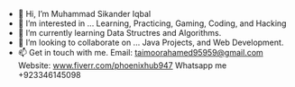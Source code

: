 - 👋 Hi, I’m Muhammad Sikander Iqbal
- 👀 I’m interested in ... Learning, Practicing, Gaming, Coding, and Hacking
- 🌱 I’m currently learning Data Structres and Algorithms.
- 💞️ I’m looking to collaborate on ... Java Projects, and Web Development.
- 📫 Get in touch with me. Email: taimoorahamed95959@gmail.com Website: www.fiverr.com/phoenixhub947  Whatsapp me +923346145098

<!---
Sikander-Iqbal/Sikander-Iqbal is a ✨ special ✨ repository because its `README.md` (this file) appears on your GitHub profile.
You can click the Preview link to take a look at your changes.
--->
